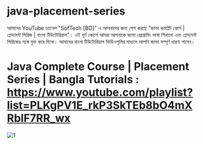 # java-placement-series
আমাদের YouTube চ্যানেল "SofTech [BD]" এ আপনাদের জন্য পেশ করছে "জাভা কমপ্লিট কোর্স | প্লেসমেন্ট সিরিজ | বাংলা টিউটোরিয়াল"। এই পূর্ণ কোর্সে আমরা আপনাকে জাভা প্রোগ্রামিং ভাষা শিখাবো এবং প্লেসমেন্ট সিরিজের সঙ্গে যুক্ত করে দিবো। আমাদের বাংলা টিউটোরিয়াল ভিডিওগুলির মাধ্যমে আপনি জাভা সম্পূর্ণ ধারণা পাবেন।

# Java Complete Course | Placement Series | Bangla Tutorials : https://www.youtube.com/playlist?list=PLKgPV1E_rkP3SkTEb8bO4mXRblF7RR_wx

![1](https://github.com/tigerfiz/java-placement-series/assets/76706081/114d9aa8-f97d-4e53-9e06-ebaeb5e62b77)
